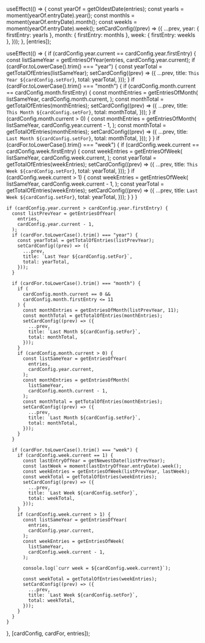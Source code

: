 useEffect(() => {
    const yearOf = getOldestDate(entries);
    const yearIs = moment(yearOf.entryDate).year();
    const monthIs = moment(yearOf.entryDate).month();
    const weekIs = moment(yearOf.entryDate).week();
    setCardConfig((prev) => ({
      ...prev,
      year: { firstEntry: yearIs },
      month: { firstEntry: monthIs },
      week: { firstEntry: weekIs },
    }));
  }, [entries]);

  useEffect(() => {
    if (cardConfig.year.current == cardConfig.year.firstEntry) {
      const listSameYear = getEntriesOfYear(entries, cardConfig.year.current);
      if (cardFor.toLowerCase().trim() === "year") {
        const yearTotal = getTotalOfEntries(listSameYear);
        setCardConfig((prev) => ({
          ...prev,
          title: `This Year ${cardConfig.setFor}`,
          total: yearTotal,
        }));
      }
      if (cardFor.toLowerCase().trim() === "month") {
        if (cardConfig.month.current == cardConfig.month.firstEntry) {
          const monthEntries = getEntriesOfMonth(
            listSameYear,
            cardConfig.month.current,
          );
          const monthTotal = getTotalOfEntries(monthEntries);
          setCardConfig((prev) => ({
            ...prev,
            title: `This Month ${cardConfig.setFor}`,
            total: monthTotal,
          }));
        }
        if (cardConfig.month.current > 0) {
          const monthEntries = getEntriesOfMonth(
            listSameYear,
            cardConfig.year.current - 1,
          );
          const monthTotal = getTotalOfEntries(monthEntries);
          setCardConfig((prev) => ({
            ...prev,
            title: `Last Month ${cardConfig.setFor}`,
            total: monthTotal,
          }));
        }
      }
      if (cardFor.toLowerCase().trim() === "week") {
        if (cardConfig.week.current == cardConfig.week.firstEntry) {
          const weekEntries = getEntriesOfWeek(
            listSameYear,
            cardConfig.week.current,
          );
          const yearTotal = getTotalOfEntries(weekEntries);
          setCardConfig((prev) => ({
            ...prev,
            title: `This Week ${cardConfig.setFor}`,
            total: yearTotal,
          }));
        }
        if (cardConfig.week.current > 1) {
          const weekEntries = getEntriesOfWeek(
            listSameYear,
            cardConfig.week.current - 1,
          );
          const yearTotal = getTotalOfEntries(weekEntries);
          setCardConfig((prev) => ({
            ...prev,
            title: `Last Week ${cardConfig.setFor}`,
            total: yearTotal,
          }));
        }
      }
    }

    if (cardConfig.year.current > cardConfig.year.firstEntry) {
      const listPrevYear = getEntriesOfYear(
        entries,
        cardConfig.year.current - 1,
      );
      if (cardFor.toLowerCase().trim() === "year") {
        const yearTotal = getTotalOfEntries(listPrevYear);
        setCardConfig((prev) => ({
          ...prev,
          title: `Last Year ${cardConfig.setFor}`,
          total: yearTotal,
        }));
      }

      if (cardFor.toLowerCase().trim() === "month") {
        if (
          cardConfig.month.current == 0 &&
          cardConfig.month.firstEntry <= 11
        ) {
          const monthEntries = getEntriesOfMonth(listPrevYear, 11);
          const monthTotal = getTotalOfEntries(monthEntries);
          setCardConfig((prev) => ({
            ...prev,
            title: `Last Month ${cardConfig.setFor}`,
            total: monthTotal,
          }));
        }
        if (cardConfig.month.current > 0) {
          const listSameYear = getEntriesOfYear(
            entries,
            cardConfig.year.current,
          );
          const monthEntries = getEntriesOfMonth(
            listSameYear,
            cardConfig.month.current - 1,
          );
          const monthTotal = getTotalOfEntries(monthEntries);
          setCardConfig((prev) => ({
            ...prev,
            title: `Last Month ${cardConfig.setFor}`,
            total: monthTotal,
          }));
        }
      }

      if (cardFor.toLowerCase().trim() === "week") {
        if (cardConfig.week.current == 1) {
          const lastEntryOfYear = getNewestDate(listPrevYear);
          const lastWeek = moment(lastEntryOfYear.entryDate).week();
          const weekEntries = getEntriesOfWeek(listPrevYear, lastWeek);
          const weekTotal = getTotalOfEntries(weekEntries);
          setCardConfig((prev) => ({
            ...prev,
            title: `Last Week ${cardConfig.setFor}`,
            total: weekTotal,
          }));
        }
        if (cardConfig.week.current > 1) {
          const listSameYear = getEntriesOfYear(
            entries,
            cardConfig.year.current,
          );
          const weekEntries = getEntriesOfWeek(
            listSameYear,
            cardConfig.week.current - 1,
          );

          console.log(`curr week = ${cardConfig.week.current}`);

          const weekTotal = getTotalOfEntries(weekEntries);
          setCardConfig((prev) => ({
            ...prev,
            title: `Last Week ${cardConfig.setFor}`,
            total: weekTotal,
          }));
        }
      }
    }
  }, [cardConfig, cardFor, entries]);